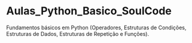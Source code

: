 # Aulas_Python_Basico_SoulCode

Fundamentos básicos em Python (Operadores, Estruturas de Condições, Estruturas de Dados, Estruturas de Repetição e Funções).


